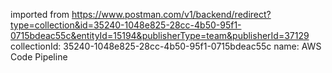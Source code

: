 imported from https://www.postman.com/v1/backend/redirect?type=collection&id=35240-1048e825-28cc-4b50-95f1-0715bdeac55c&entityId=15194&publisherType=team&publisherId=37129
collectionId: 35240-1048e825-28cc-4b50-95f1-0715bdeac55c
name: AWS Code Pipeline